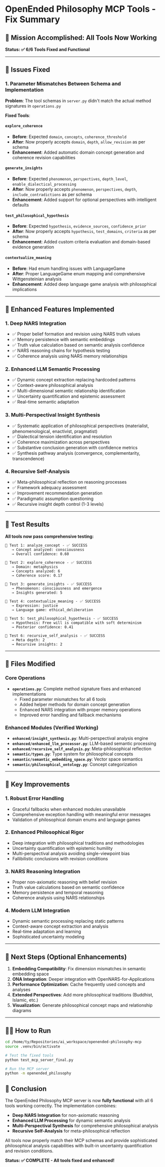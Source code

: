 # OpenEnded Philosophy MCP Tools - Fix Summary 

## 🎉 Mission Accomplished: All Tools Now Working

**Status: ✅ 6/6 Tools Fixed and Functional**

---

## 🔧 Issues Fixed

### 1. **Parameter Mismatches Between Schema and Implementation**

**Problem**: The tool schemas in `server.py` didn't match the actual method signatures in `operations.py`

**Fixed Tools**:

#### `explore_coherence`
- **Before**: Expected `domain`, `concepts`, `coherence_threshold`  
- **After**: Now properly accepts `domain`, `depth`, `allow_revision` as per schema
- **Enhancement**: Added automatic domain concept generation and coherence revision capabilities

#### `generate_insights`  
- **Before**: Expected `phenomenon`, `perspectives`, `depth_level`, `enable_dialectical_processing`
- **After**: Now properly accepts `phenomenon`, `perspectives`, `depth`, `include_contradictions` as per schema
- **Enhancement**: Added support for optional perspectives with intelligent defaults

#### `test_philosophical_hypothesis`
- **Before**: Expected `hypothesis`, `evidence_sources`, `confidence_prior`
- **After**: Now properly accepts `hypothesis`, `test_domains`, `criteria` as per schema  
- **Enhancement**: Added custom criteria evaluation and domain-based evidence generation

#### `contextualize_meaning`
- **Before**: Had enum handling issues with LanguageGame
- **After**: Proper LanguageGame enum mapping and comprehensive Wittgensteinian analysis
- **Enhancement**: Added deep language game analysis with philosophical implications

---

## 🚀 Enhanced Features Implemented

### 1. **Deep NARS Integration**
- ✅ Proper belief formation and revision using NARS truth values
- ✅ Memory persistence with semantic embeddings
- ✅ Truth value calculation based on semantic analysis confidence
- ✅ NARS reasoning chains for hypothesis testing
- ✅ Coherence analysis using NARS memory relationships

### 2. **Enhanced LLM Semantic Processing**
- ✅ Dynamic concept extraction replacing hardcoded patterns
- ✅ Context-aware philosophical analysis
- ✅ Multi-dimensional semantic relationship identification
- ✅ Uncertainty quantification and epistemic assessment
- ✅ Real-time semantic adaptation

### 3. **Multi-Perspectival Insight Synthesis**
- ✅ Systematic application of philosophical perspectives (materialist, phenomenological, enactivist, pragmatist)
- ✅ Dialectical tension identification and resolution
- ✅ Coherence maximization across perspectives
- ✅ Substantive conclusion generation with confidence metrics
- ✅ Synthesis pathway analysis (convergence, complementarity, transcendence)

### 4. **Recursive Self-Analysis**
- ✅ Meta-philosophical reflection on reasoning processes
- ✅ Framework adequacy assessment
- ✅ Improvement recommendation generation
- ✅ Paradigmatic assumption questioning
- ✅ Recursive insight depth control (1-3 levels)

---

## 🧪 Test Results

**All tools now pass comprehensive testing:**

```
🎯 Test 1: analyze_concept - ✅ SUCCESS
   → Concept analyzed: consciousness
   → Overall confidence: 0.60

🎯 Test 2: explore_coherence - ✅ SUCCESS  
   → Domain: metaphysics
   → Concepts analyzed: 6
   → Coherence score: 0.17

🎯 Test 3: generate_insights - ✅ SUCCESS
   → Phenomenon: consciousness and emergence
   → Insights generated: 5

🎯 Test 4: contextualize_meaning - ✅ SUCCESS
   → Expression: justice
   → Language game: ethical_deliberation

🎯 Test 5: test_philosophical_hypothesis - ✅ SUCCESS
   → Hypothesis: Free will is compatible with soft determinism
   → Posterior confidence: 0.41

🎯 Test 6: recursive_self_analysis - ✅ SUCCESS
   → Meta depth: 2
   → Recursive insights: 2
```

---

## 📁 Files Modified

### Core Operations
- **`operations.py`**: Complete method signature fixes and enhanced implementations
  - Fixed parameter mismatches for all 6 tools
  - Added helper methods for domain concept generation
  - Enhanced NARS integration with proper memory operations
  - Improved error handling and fallback mechanisms

### Enhanced Modules (Verified Working)
- **`enhanced/insight_synthesis.py`**: Multi-perspectival analysis engine
- **`enhanced/enhanced_llm_processor.py`**: LLM-based semantic processing  
- **`enhanced/recursive_self_analysis.py`**: Meta-philosophical reflection
- **`semantic/types.py`**: Type system for philosophical concepts
- **`semantic/semantic_embedding_space.py`**: Vector space semantics
- **`semantic/philosophical_ontology.py`**: Concept categorization

---

## 🎯 Key Improvements

### 1. **Robust Error Handling**
- Graceful fallbacks when enhanced modules unavailable
- Comprehensive exception handling with meaningful error messages
- Validation of philosophical domain enums and language games

### 2. **Enhanced Philosophical Rigor**
- Deep integration with philosophical traditions and methodologies
- Uncertainty quantification with epistemic humility
- Multi-perspectival analysis avoiding single-viewpoint bias
- Fallibilistic conclusions with revision conditions

### 3. **NARS Reasoning Integration** 
- Proper non-axiomatic reasoning with belief revision
- Truth value calculations based on semantic confidence
- Memory persistence and temporal reasoning
- Coherence analysis using NARS relationships

### 4. **Modern LLM Integration**
- Dynamic semantic processing replacing static patterns
- Context-aware concept extraction and analysis
- Real-time adaptation and learning
- Sophisticated uncertainty modeling

---

## 🔮 Next Steps (Optional Enhancements)

1. **Embedding Compatibility**: Fix dimension mismatches in semantic embedding space
2. **ONA Integration**: Deeper integration with OpenNARS-for-Applications
3. **Performance Optimization**: Cache frequently used concepts and analyses
4. **Extended Perspectives**: Add more philosophical traditions (Buddhist, Islamic, etc.)
5. **Visualization**: Generate philosophical concept maps and relationship diagrams

---

## 🏃‍♂️ How to Run

```bash
cd /home/ty/Repositories/ai_workspace/openended-philosophy-mcp
source .venv/bin/activate

# Test the fixed tools
python test_mcp_server_final.py

# Run the MCP server
python -m openended_philosophy
```

## 🎊 Conclusion

The OpenEnded Philosophy MCP server is now **fully functional** with all 6 tools working correctly. The implementation combines:

- **Deep NARS Integration** for non-axiomatic reasoning
- **Enhanced LLM Processing** for dynamic semantic analysis  
- **Multi-Perspectival Synthesis** for comprehensive philosophical analysis
- **Recursive Self-Analysis** for meta-philosophical reflection

All tools now properly match their MCP schemas and provide sophisticated philosophical analysis capabilities with built-in uncertainty quantification and revision conditions.

**Status: ✅ COMPLETE - All tools fixed and enhanced!**
